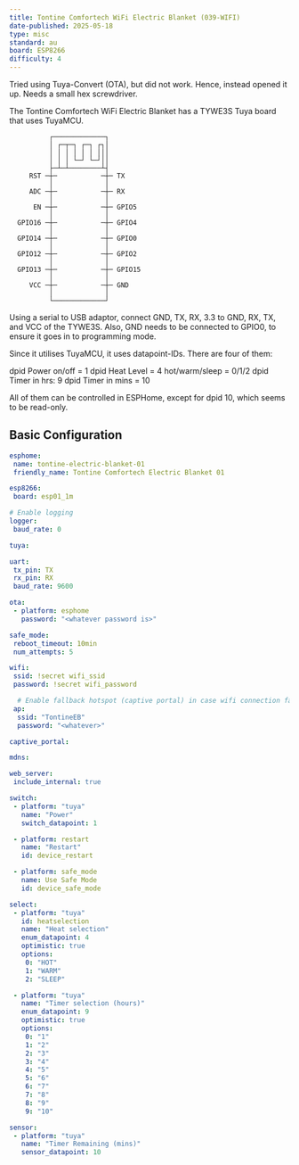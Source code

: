 ```yaml
---
title: Tontine Comfortech WiFi Electric Blanket (039-WIFI)
date-published: 2025-05-18
type: misc
standard: au
board: ESP8266
difficulty: 4
---
```


Tried using Tuya-Convert (OTA), but did not work. Hence, instead opened it up. Needs a small hex screwdriver.

The Tontine Comfortech WiFi Electric Blanket has a TYWE3S Tuya board that uses TuyaMCU.

              ┌─────────────┐               
              │ ┌─┬─┐ ┌─┐ ┌┐│               
              │ │ │ │ │ │ │││               
              │ │ │ └─┘ └─┘││               
              ├─┴─┴────────┴┤               
         RST ─┼─           ─┼─ TX           
              │             │               
         ADC ─┼─           ─┼─ RX           
              │             │               
          EN ─┼─           ─┼─ GPIO5        
              │             │               
      GPIO16 ─┼─           ─┼─ GPIO4        
              │             │               
      GPIO14 ─┼─           ─┼─ GPIO0        
              │             │               
      GPIO12 ─┼─           ─┼─ GPIO2        
              │             │               
      GPIO13 ─┼─           ─┼─ GPIO15       
              │             │               
         VCC ─┼─           ─┼─ GND          
              │             │               
              └─────────────┘       
  
Using a serial to USB adaptor, connect GND, TX, RX, 3.3 to GND, RX, TX, and VCC of the TYWE3S. Also, GND needs to be connected to GPIO0, to ensure it goes in to programming mode.

Since it utilises TuyaMCU, it uses datapoint-IDs. There are four of them:

   dpid Power on/off = 1
   dpid Heat Level = 4
      hot/warm/sleep = 0/1/2
   dpid Timer in hrs: 9
   dpid Timer in mins = 10

All of them can be controlled in ESPHome, except for dpid 10, which seems to be read-only.

## Basic Configuration

```yaml
esphome:
 name: tontine-electric-blanket-01
 friendly_name: Tontine Comfortech Electric Blanket 01

esp8266:
 board: esp01_1m

# Enable logging
logger:
 baud_rate: 0

tuya:

uart:
 tx_pin: TX
 rx_pin: RX
 baud_rate: 9600

ota:
 - platform: esphome
   password: "<whatever password is>"

safe_mode:
 reboot_timeout: 10min
 num_attempts: 5

wifi:
 ssid: !secret wifi_ssid
 password: !secret wifi_password

  # Enable fallback hotspot (captive portal) in case wifi connection fails
 ap:
  ssid: "TontineEB"
  password: "<whatever>"

captive_portal:

mdns:

web_server:
 include_internal: true

switch:
 - platform: "tuya"
   name: "Power"
   switch_datapoint: 1

 - platform: restart
   name: "Restart"
   id: device_restart

 - platform: safe_mode
   name: Use Safe Mode
   id: device_safe_mode

select:
 - platform: "tuya"
   id: heatselection
   name: "Heat selection"
   enum_datapoint: 4
   optimistic: true
   options:
    0: "HOT"
    1: "WARM"
    2: "SLEEP"

 - platform: "tuya"
   name: "Timer selection (hours)"
   enum_datapoint: 9
   optimistic: true
   options:
    0: "1"
    1: "2"
    2: "3"
    3: "4"
    4: "5"
    5: "6"
    6: "7"
    7: "8"
    8: "9"
    9: "10"

sensor:
 - platform: "tuya"
   name: "Timer Remaining (mins)"
   sensor_datapoint: 10
```
